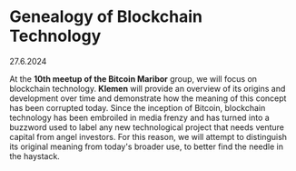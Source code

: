 # Genealogy of Blockchain Technology

27.6.2024

At the **10th meetup of the Bitcoin Maribor** group, we will focus on blockchain technology. **Klemen** will provide an overview of its origins and development over time and demonstrate how the meaning of this concept has been corrupted today. Since the inception of Bitcoin, blockchain technology has been embroiled in media frenzy and has turned into a buzzword used to label any new technological project that needs venture capital from angel investors. For this reason, we will attempt to distinguish its original meaning from today's broader use, to better find the needle in the haystack.
